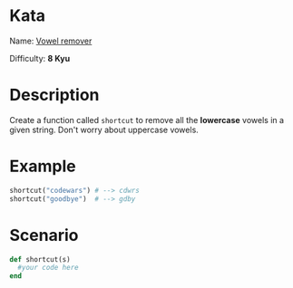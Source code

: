 # Kata
Name: [Vowel remover](https://www.codewars.com/kata/vowel-remover)

Difficulty: **8 Kyu**

# Description
Create a function called `shortcut` to remove all the **lowercase** vowels in a given string. Don't worry about uppercase vowels.

# Example
```ruby
shortcut("codewars") # --> cdwrs
shortcut("goodbye")  # --> gdby
```

# Scenario
```ruby
def shortcut(s)
  #your code here
end
```